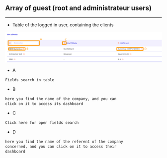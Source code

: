 ## Array of guest (root and administrateur users)

---

- Table of the logged in user, containing the clients

![home-page](./img_manual/array-client.png)

- A

```
Fields search in table
```

- B

```
here you find the name of the company, and you can
click on it to access its dashboard
```

- C

```
Click here for open fields search
```

- D

```
here you find the name of the referent of the company
concerned, and you can click on it to access their
dashboard
```
